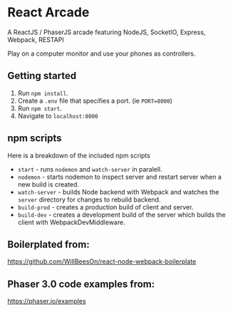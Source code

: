 # React Arcade
A ReactJS / PhaserJS arcade featuring NodeJS, SocketIO, Express, Webpack, RESTAPI

Play on a computer monitor and use your phones as controllers.

## Getting started
1. Run `npm install`.
2. Create a `.env` file that specifies a port. (ie `PORT=8000`)
3. Run `npm start`.
4. Navigate to `localhost:8000`

## npm scripts
Here is a breakdown of the included npm scripts
* `start` - runs `nodemon` and `watch-server` in paralell.
* `nodemon` - starts nodemon to inspect server and restart server when a new build is created.
* `watch-server` - builds Node backend with Webpack and watches the `server` directory for changes to rebuild backend.
* `build-prod` - creates a production build of client and server.
* `build-dev` - creates a development build of the server which builds the client with WebpackDevMiddleware.

## Boilerplated from:
https://github.com/WillBeesOn/react-node-webpack-boilerplate

## Phaser 3.0 code examples from:
https://phaser.io/examples